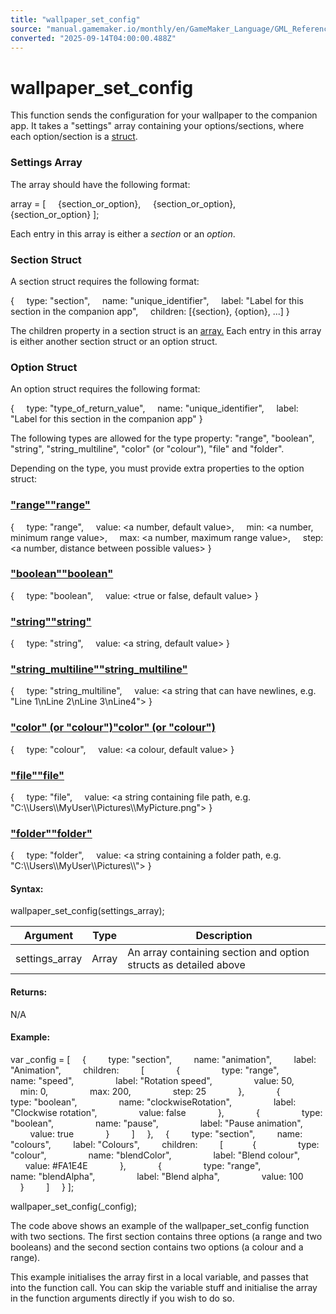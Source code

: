 ```yaml
---
title: "wallpaper_set_config"
source: "manual.gamemaker.io/monthly/en/GameMaker_Language/GML_Reference/Live_Wallpapers/wallpaper_set_config.htm"
converted: "2025-09-14T04:00:00.488Z"
---
```


# wallpaper\_set\_config

This function sends the configuration for your wallpaper to the companion app. It takes a "settings" array containing your options/sections, where each option/section is a [struct](../../GML_Overview/Structs.md).

### Settings Array

The array should have the following format:

array =
\[
    {section\_or\_option},
    {section\_or\_option},
    {section\_or\_option}
\];

Each entry in this array is either a _section_ or an _option_.

### Section Struct

A section struct requires the following format:

{
    type: "section",
    name: "unique\_identifier",
    label: "Label for this section in the companion app",
    children: \[{section}, {option}, ...\]
}

The children property in a section struct is an [array.](../../GML_Overview/Arrays.md) Each entry in this array is either another section struct or an option struct.

### Option Struct

An option struct requires the following format:

{
    type: "type\_of\_return\_value",
    name: "unique\_identifier",
    label: "Label for this section in the companion app"
}

The following types are allowed for the type property: "range", "boolean", "string", "string\_multiline", "color" (or "colour"), "file" and "folder".

Depending on the type, you must provide extra properties to the option struct:

### ["range""range"](wallpaper_set_config.htm#)

{
    type: "range",
    value: <a number, default value>,
    min: <a number, minimum range value>,
    max: <a number, maximum range value>,
    step: <a number, distance between possible values>
}

### ["boolean""boolean"](wallpaper_set_config.htm#)

{
    type: "boolean",
    value: <true or false, default value>
}

### ["string""string"](wallpaper_set_config.htm#)

{
    type: "string",
    value: <a string, default value>
}

### ["string\_multiline""string\_multiline"](wallpaper_set_config.htm#)

{
    type: "string\_multiline",
    value: <a string that can have newlines, e.g. "Line 1\\nLine 2\\nLine 3\\nLine4">
}

### ["color" (or "colour")"color" (or "colour")](wallpaper_set_config.htm#)

{
    type: "colour",
    value: <a colour, default value>
}

### ["file""file"](wallpaper_set_config.htm#)

{
    type: "file",
    value: <a string containing file path, e.g. "C:\\\\Users\\\\MyUser\\\\Pictures\\\\MyPicture.png">
}

### ["folder""folder"](wallpaper_set_config.htm#)

{
    type: "folder",
    value: <a string containing a folder path, e.g. "C:\\\\Users\\\\MyUser\\\\Pictures\\\\">
}

#### Syntax:

wallpaper\_set\_config(settings\_array);

| Argument | Type | Description |
| --- | --- | --- |
| settings_array | Array | An array containing section and option structs as detailed above |

#### Returns:

N/A

#### Example:

var \_config =
\[
    {
        type: "section",
        name: "animation",
        label: "Animation",
        children:
        \[
            {
                type: "range",
                name: "speed",
                label: "Rotation speed",
                value: 50,
                min: 0,
                max: 200,
                step: 25
            },
            {
                type: "boolean",
                name: "clockwiseRotation",
                label: "Clockwise rotation",
                value: false
            },
            {
                type: "boolean",
                name: "pause",
                label: "Pause animation",
                value: true
            }
        \]
    },
    {
        type: "section",
        name: "colours",
        label: "Colours",
        children:
        \[
           {
                type: "colour",
                name: "blendColor",
                label: "Blend colour",
                value: #FA1E4E
            },
            {
                type: "range",
                name: "blendAlpha",
                label: "Blend alpha",
                value: 100
            }
        \]
    }
\];

wallpaper\_set\_config(\_config);

The code above shows an example of the wallpaper\_set\_config function with two sections. The first section contains three options (a range and two booleans) and the second section contains two options (a colour and a range).

This example initialises the array first in a local variable, and passes that into the function call. You can skip the variable stuff and initialise the array in the function arguments directly if you wish to do so.